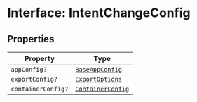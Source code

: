 # Interface: IntentChangeConfig

## Properties

| Property | Type |
| ------ | ------ |
| `appConfig?` | [`BaseAppConfig`](../../DesignConfig.types/interfaces/base-app-config.md) |
| `exportConfig?` | [`ExportOptions`](../../ExportConfig.types/type-aliases/export-options.md) |
| `containerConfig?` | [`ContainerConfig`](../../ContainerConfig.types/type-aliases/container-config.md) |
